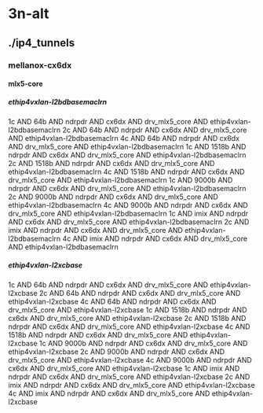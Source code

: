 # 3n-alt
## ./ip4_tunnels
### mellanox-cx6dx
#### mlx5-core
##### ethip4vxlan-l2bdbasemaclrn
1c AND 64b AND ndrpdr AND cx6dx AND drv_mlx5_core AND ethip4vxlan-l2bdbasemaclrn
2c AND 64b AND ndrpdr AND cx6dx AND drv_mlx5_core AND ethip4vxlan-l2bdbasemaclrn
4c AND 64b AND ndrpdr AND cx6dx AND drv_mlx5_core AND ethip4vxlan-l2bdbasemaclrn
1c AND 1518b AND ndrpdr AND cx6dx AND drv_mlx5_core AND ethip4vxlan-l2bdbasemaclrn
2c AND 1518b AND ndrpdr AND cx6dx AND drv_mlx5_core AND ethip4vxlan-l2bdbasemaclrn
4c AND 1518b AND ndrpdr AND cx6dx AND drv_mlx5_core AND ethip4vxlan-l2bdbasemaclrn
1c AND 9000b AND ndrpdr AND cx6dx AND drv_mlx5_core AND ethip4vxlan-l2bdbasemaclrn
2c AND 9000b AND ndrpdr AND cx6dx AND drv_mlx5_core AND ethip4vxlan-l2bdbasemaclrn
4c AND 9000b AND ndrpdr AND cx6dx AND drv_mlx5_core AND ethip4vxlan-l2bdbasemaclrn
1c AND imix AND ndrpdr AND cx6dx AND drv_mlx5_core AND ethip4vxlan-l2bdbasemaclrn
2c AND imix AND ndrpdr AND cx6dx AND drv_mlx5_core AND ethip4vxlan-l2bdbasemaclrn
4c AND imix AND ndrpdr AND cx6dx AND drv_mlx5_core AND ethip4vxlan-l2bdbasemaclrn
##### ethip4vxlan-l2xcbase
1c AND 64b AND ndrpdr AND cx6dx AND drv_mlx5_core AND ethip4vxlan-l2xcbase
2c AND 64b AND ndrpdr AND cx6dx AND drv_mlx5_core AND ethip4vxlan-l2xcbase
4c AND 64b AND ndrpdr AND cx6dx AND drv_mlx5_core AND ethip4vxlan-l2xcbase
1c AND 1518b AND ndrpdr AND cx6dx AND drv_mlx5_core AND ethip4vxlan-l2xcbase
2c AND 1518b AND ndrpdr AND cx6dx AND drv_mlx5_core AND ethip4vxlan-l2xcbase
4c AND 1518b AND ndrpdr AND cx6dx AND drv_mlx5_core AND ethip4vxlan-l2xcbase
1c AND 9000b AND ndrpdr AND cx6dx AND drv_mlx5_core AND ethip4vxlan-l2xcbase
2c AND 9000b AND ndrpdr AND cx6dx AND drv_mlx5_core AND ethip4vxlan-l2xcbase
4c AND 9000b AND ndrpdr AND cx6dx AND drv_mlx5_core AND ethip4vxlan-l2xcbase
1c AND imix AND ndrpdr AND cx6dx AND drv_mlx5_core AND ethip4vxlan-l2xcbase
2c AND imix AND ndrpdr AND cx6dx AND drv_mlx5_core AND ethip4vxlan-l2xcbase
4c AND imix AND ndrpdr AND cx6dx AND drv_mlx5_core AND ethip4vxlan-l2xcbase
